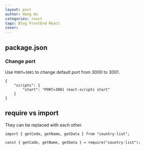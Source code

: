 ```yaml
---
layout: post
author: Hang Hu
categories: react
tags: Blog FrontEnd React 
cover: 
---
```

## package.json

### Change port

Use `PORT=3001` to change default port from 3000 to 3001.

```
{
    "scripts": {
        "start": "PORT=3001 react-scripts start"
    }
}
```

## require vs import

They can be replaced with each other.

```
import { getCode, getName, getData } from "country-list";
```

```
const { getCode, getName, getData } = require("country-list");
```
